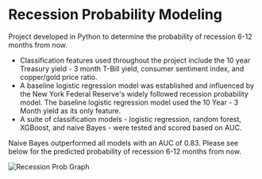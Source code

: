 # Recession Probability Modeling

Project developed in Python to determine the probability of recession 6-12 months from now. 
* Classification features used throughout the project include the 10 year Treasury yield - 3 month T-Bill yield, consumer sentiment index, and copper/gold price ratio. 
* A baseline logistic regression model was established and influenced by the New York Federal Reserve's widely followed recession probability model. The baseline logistic regression model used the 10 Year - 3 Month yield as its only feature. 
* A suite of classification models - logistic regression, random forest, XGBoost, and naive Bayes - were tested and scored based on AUC. 

Naive Bayes outperformed all models with an AUC of 0.83. Please see below for the predicted probability of recession 6-12 months from now.


![Recession Prob Graph](https://github.com/nick-cochrane/Recession-Modeling/blob/master/Data/prob_rec.png)

